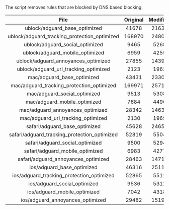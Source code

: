 The script removes rules that are blocked by DNS based blocking.


| File | Original | Modified |
|:----:|:-----:|:-----:|
| ublock/adguard_base_optimized | 41678 | 21633 |
| ublock/adguard_tracking_protection_optimized | 168970 | 24805 |
| ublock/adguard_social_optimized | 9465 | 5268 |
| ublock/adguard_mobile_optimized | 6959 | 4255 |
| ublock/adguard_annoyances_optimized | 27855 | 14398 |
| ublock/adguard_url_tracking_optimized | 2123 | 1962 |
| mac/adguard_base_optimized | 43431 | 23304 |
| mac/adguard_tracking_protection_optimized | 169971 | 25718 |
| mac/adguard_social_optimized | 9513 | 5308 |
| mac/adguard_mobile_optimized | 7684 | 4496 |
| mac/adguard_annoyances_optimized | 28342 | 14638 |
| mac/adguard_url_tracking_optimized | 2130 | 1969 |
| safari/adguard_base_optimized | 45628 | 24656 |
| safari/adguard_tracking_protection_optimized | 52819 | 5504 |
| safari/adguard_social_optimized | 9500 | 5294 |
| safari/adguard_mobile_optimized | 6983 | 4277 |
| safari/adguard_annoyances_optimized | 28463 | 14714 |
| ios/adguard_base_optimized | 46316 | 25116 |
| ios/adguard_tracking_protection_optimized | 52865 | 5511 |
| ios/adguard_social_optimized | 9536 | 5311 |
| ios/adguard_mobile_optimized | 7042 | 4318 |
| ios/adguard_annoyances_optimized | 29482 | 15199 |